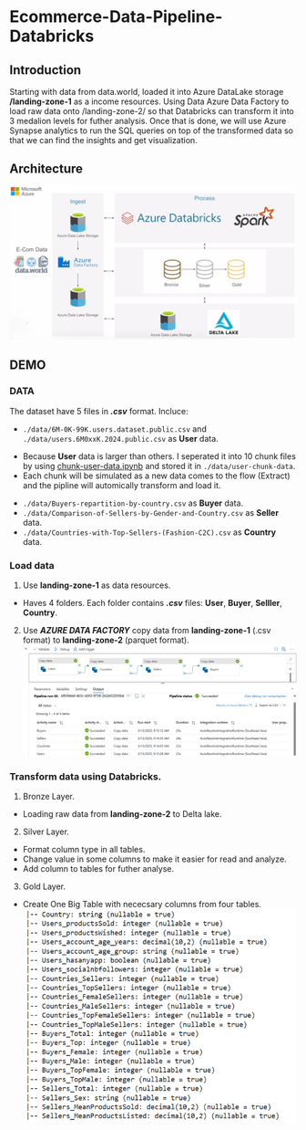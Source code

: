 # Ecommerce-Data-Pipeline-Databricks
## Introduction
Starting with data from data.world, loaded  it into Azure DataLake storage **/landing-zone-1** as a income resources. Using Data
Azure Data Factory to load raw data onto /landing-zone-2/ so that Databricks can transform it into 3 medalion levels for futher
analysis.  Once that is done, we will use Azure Synapse analytics to run the SQL queries on top of the transformed data so that
we can find the insights and get visualization. 
## Architecture
![Arhitecture](https://github.com/nvkhoa14/Ecommerce-Data-Pipeline-Databricks/blob/main/img/Architecture.png)
## DEMO
### DATA
The dataset have 5 files in ***.csv*** format. Incluce:
- `./data/6M-0K-99K.users.dataset.public.csv` and `./data/users.6M0xxK.2024.public.csv` as **User** data. 
+ Because **User** data is larger than others. I seperated it into 10 chunk files by using [chunk-user-data.ipynb](https://github.com/nvkhoa14/Ecommerce-Data-Pipeline-Databricks/blob/main/data/chunk-user-data.ipynb) and stored it in `./data/user-chunk-data`. 
+ Each chunk will be simulated as a new data comes to the flow (Extract) and the pipline will automically transform and load it.
- `./data/Buyers-repartition-by-country.csv` as **Buyer** data.
- `./data/Comparison-of-Sellers-by-Gender-and-Country.csv` as **Seller** data.
- `./data/Countries-with-Top-Sellers-(Fashion-C2C).csv` as **Country** data.
### Load data
1. Use **landing-zone-1** as data resources.
- Haves 4 folders. Each folder contains ***.csv*** files: **User**, **Buyer**, **Selller**, **Country**.
2. Use ***AZURE DATA FACTORY*** copy data from **landing-zone-1** (.csv format) to **landing-zone-2** (parquet format).
![Factroy](https://github.com/nvkhoa14/Ecommerce-Data-Pipeline-Databricks/blob/main/img/Factory.png)

### Transform data using Databricks.
1. Bronze Layer.

- Loading raw data from **landing-zone-2** to Delta lake.

2. Silver Layer.

- Format column type in all tables.
- Change value in some columns to make it easier for read and analyze.
- Add column to tables for futher analyse.

3. Gold Layer.

- Create One Big Table with nececsary columns from four tables.
![OBT](https://github.com/nvkhoa14/Ecommerce-Data-Pipeline-Databricks/blob/main/img/OBT.png)
